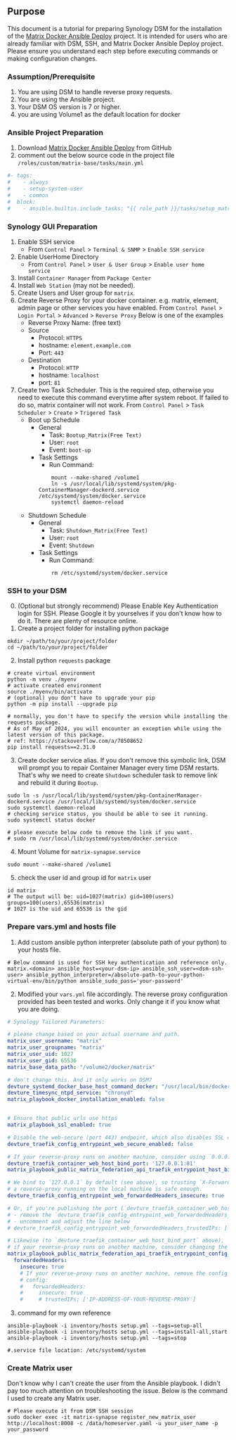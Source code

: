 
## Purpose
This document is a tutorial for preparing Synology DSM for the installation of the [Matrix Docker Ansible Deploy](https://github.com/spantaleev/matrix-docker-ansible-deploy) project. It is intended for users who are already familiar with DSM, SSH, and Matrix Docker Ansible Deploy project. Please ensure you understand each step before executing commands or making configuration changes.

### Assumption/Prerequisite
1. You are using DSM to handle reverse proxy requests.
2. You are using the Ansible project.
3. Your DSM OS version is 7 or higher.
4. you are using Volume1 as the default location for docker

### Ansible Project Preparation
1. Download [Matrix Docker Ansible Deploy](https://github.com/spantaleev/matrix-docker-ansible-deploy) from GitHub
2. comment out the below source code in the project file `/roles/custom/matrix-base/tasks/main.yml`
```YAML
#- tags:
#    - always
#    - setup-system-user
#    - common
#  block:
#    - ansible.builtin.include_tasks: "{{ role_path }}/tasks/setup_matrix_user.yml"
```

### Synology GUI Preparation
1. Enable SSH service
    - From `Control Panel` > `Terminal & SNMP` > `Enable SSH service`
2. Enable UserHome Directory
    - From `Control Panel` > `User & User Group` > `Enable user home service`
3. Install `Container Manager` from `Package Center`
4. Install `Web Station` (may not be needed).
5. Create Users and User group for `matrix`. 
6. Create Reverse Proxy for your docker container. e.g. matrix, element, admin page or other services you have enabled.
    From `Control Panel` > `Login Portal` > `Advanced` > `Reverse Proxy`
    Below is one of the examples
    - Reverse Proxy Name: (free text)
    - Source
        - Protocol: `HTTPS`
        - hostname: `element.example.com`
        - Port: `443`
    - Destination
        - Protocol: `HTTP`
        - hostname: `localhost`
        - port: `81` 
7. Create two Task Scheduler. 
This is the required step, otherwise you need to execute this command everytime after system reboot. If failed to do so, matrix container will not work.
    From `Control Panel` > `Task Scheduler` > `Create` > `Trigered Task`
    - Boot up Schedule
        - General
            - Task: `Bootup_Matrix(Free Text)`
            - User: `root`
            - Event: `boot-up`
        - Task Settings
            - Run Command: 
            ```SH
                mount --make-shared /volume1 
                ln -s /usr/local/lib/systemd/system/pkg-ContainerManager-dockerd.service /etc/systemd/system/docker.service
                systemctl daemon-reload
            ```
    - Shutdown Schedule
        - General
            - Task: `Shutdown_Matrix(Free Text)`
            - User: `root`
            - Event: `Shutdown`
        - Task Settings
            - Run Command: 
            ```SH
                rm /etc/systemd/system/docker.service
            ```
    
### SSH to your DSM
0. (Optional but strongly recommend) Please Enable Key Authentication login for SSH. 
    Please Google it by yourselves if you don't know how to do it. There are plenty of resource online.
1. Create a project folder for installing python package
```Shell
mkdir ~/path/to/your/project/folder
cd ~/path/to/your/project/folder
```
2. Install python `requests` package
```Shell
# create virtual environment
python -m venv ./myenv
# activate created environment
source ./myenv/bin/activate
# (optional) you don't have to upgrade your pip
python -m pip install --upgrade pip

# normally, you don't have to specify the version while installing the requests package.
# As of May of 2024, you will encounter an exception while using the latest version of this package.
# ref: https://stackoverflow.com/a/78508652
pip install requests==2.31.0

```

3. Create docker service alias. If you don't remove this symbolic link, DSM will prompt you to repair Container Manager every time DSM restarts. That's why we need to create `Shutdown` scheduler task to remove link and rebuild it during `Bootup`.
```Shell
sudo ln -s /usr/local/lib/systemd/system/pkg-ContainerManager-dockerd.service /usr/local/lib/systemd/system/docker.service
sudo systemctl daemon-reload
# checking service status, you should be able to see it running.
sudo systemctl status docker

# please execute below code to remove the link if you want.
# sudo rm /usr/local/lib/systemd/system/docker.service
```

4. Mount Volume for `matrix-synapse.service`
```Shell
sudo mount --make-shared /volume1
```

5. check the user id and group id for `matrix` user
```Shell
id matrix
# The output will be: uid=1027(matrix) gid=100(users) groups=100(users),65536(matrix)
# 1027 is the uid and 65536 is the gid
```


### Prepare vars.yml and hosts file

1. Add custom ansible python interpreter (absolute path of your python) to your hosts file. 
```shell
# Below command is used for SSH key authentication and reference only.
matrix.<domain> ansible_host=<your-dsm-ip> ansible_ssh_user=<dsm-ssh-user> ansible_python_interpreter=/absolute-path-to-your-python-virtual-env/bin/python ansible_sudo_pass='your-password'
```

2. Modified your `vars.yml` file accordingly. The reverse proxy configuration provided has been tested and works. Only change it if you know what you are doing.

```YAML
# Synology Tailored Parameters:

# please change based on your actual username and path.
matrix_user_username: "matrix"
matrix_user_groupname: "matrix"
matrix_user_uid: 1027
matrix_user_gid: 65536
matrix_base_data_path: "/volume2/docker/matrix"

# don't change this. And it only works on DSM7
devture_systemd_docker_base_host_command_docker: "/usr/local/bin/docker"
devture_timesync_ntpd_service: "chronyd"
matrix_playbook_docker_installation_enabled: false


# Ensure that public urls use https
matrix_playbook_ssl_enabled: true

# Disable the web-secure (port 443) endpoint, which also disables SSL certificate retrieval
devture_traefik_config_entrypoint_web_secure_enabled: false

# If your reverse-proxy runs on another machine, consider using `0.0.0.0:81`, just `81` or `SOME_IP_ADDRESS_OF_THIS_MACHINE:81`
devture_traefik_container_web_host_bind_port: '127.0.0.1:81'
matrix_playbook_public_matrix_federation_api_traefik_entrypoint_host_bind_port: '127.0.0.1:8449'

# We bind to `127.0.0.1` by default (see above), so trusting `X-Forwarded-*` headers from
# a reverse-proxy running on the local machine is safe enough.
devture_traefik_config_entrypoint_web_forwardedHeaders_insecure: true

# Or, if you're publishing the port (`devture_traefik_container_web_host_bind_port` above) to a public network interfaces:
# - remove the `devture_traefik_config_entrypoint_web_forwardedHeaders_insecure` variable definition above
# - uncomment and adjust the line below
# devture_traefik_config_entrypoint_web_forwardedHeaders_trustedIPs: ['IP-ADDRESS-OF-YOUR-REVERSE-PROXY']

# Likewise (to `devture_traefik_container_web_host_bind_port` above),
# if your reverse-proxy runs on another machine, consider changing the `host_bind_port` setting below.
matrix_playbook_public_matrix_federation_api_traefik_entrypoint_config_custom:
  forwardedHeaders:
    insecure: true
    # If your reverse-proxy runs on another machine, remove the config above and use this config instead:
    # config:
    #   forwardedHeaders:
    #     insecure: true
    #     # trustedIPs: ['IP-ADDRESS-OF-YOUR-REVERSE-PROXY']

```

3. command for my own reference
```SH
ansible-playbook -i inventory/hosts setup.yml --tags=setup-all
ansible-playbook -i inventory/hosts setup.yml --tags=install-all,start
ansible-playbook -i inventory/hosts setup.yml --tags=stop

#.service file location: /etc/systemd/system
```

### Create Matrix user
Don't know why I can't create the user from the Ansible playbook. I didn't pay too much attention on troubleshooting the issue. Below is the command I used to create any Matrix user.
```Shell
# Please execute it from DSM SSH session
sudo docker exec -it matrix-synapse register_new_matrix_user http://localhost:8008 -c /data/homeserver.yaml -u your_user_name -p your_password
```
